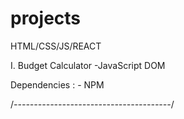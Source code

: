 # projects
HTML/CSS/JS/REACT



I. Budget Calculator
    -JavaScript DOM
    
   Dependencies :
    - NPM
    
/*---------------------------------------*/
